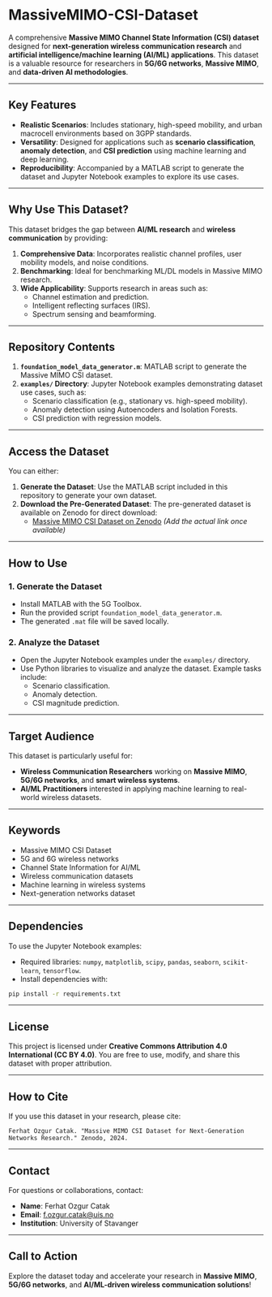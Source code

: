 # MassiveMIMO-CSI-Dataset

A comprehensive **Massive MIMO Channel State Information (CSI) dataset** designed for **next-generation wireless communication research** and **artificial intelligence/machine learning (AI/ML) applications**. This dataset is a valuable resource for researchers in **5G/6G networks**, **Massive MIMO**, and **data-driven AI methodologies**.

---

## **Key Features**
- **Realistic Scenarios**: Includes stationary, high-speed mobility, and urban macrocell environments based on 3GPP standards.
- **Versatility**: Designed for applications such as **scenario classification**, **anomaly detection**, and **CSI prediction** using machine learning and deep learning.
- **Reproducibility**: Accompanied by a MATLAB script to generate the dataset and Jupyter Notebook examples to explore its use cases.

---

## **Why Use This Dataset?**
This dataset bridges the gap between **AI/ML research** and **wireless communication** by providing:
1. **Comprehensive Data**: Incorporates realistic channel profiles, user mobility models, and noise conditions.
2. **Benchmarking**: Ideal for benchmarking ML/DL models in Massive MIMO research.
3. **Wide Applicability**: Supports research in areas such as:
   - Channel estimation and prediction.
   - Intelligent reflecting surfaces (IRS).
   - Spectrum sensing and beamforming.

---

## **Repository Contents**
1. **`foundation_model_data_generator.m`**: MATLAB script to generate the Massive MIMO CSI dataset.
2. **`examples/` Directory**: Jupyter Notebook examples demonstrating dataset use cases, such as:
   - Scenario classification (e.g., stationary vs. high-speed mobility).
   - Anomaly detection using Autoencoders and Isolation Forests.
   - CSI prediction with regression models.

---

## **Access the Dataset**
You can either:
1. **Generate the Dataset**: Use the MATLAB script included in this repository to generate your own dataset.
2. **Download the Pre-Generated Dataset**: The pre-generated dataset is available on Zenodo for direct download:
   - [Massive MIMO CSI Dataset on Zenodo](https://zenodo.org/) *(Add the actual link once available)*

---

## **How to Use**
### **1. Generate the Dataset**
- Install MATLAB with the 5G Toolbox.
- Run the provided script `foundation_model_data_generator.m`.
- The generated `.mat` file will be saved locally.

### **2. Analyze the Dataset**
- Open the Jupyter Notebook examples under the `examples/` directory.
- Use Python libraries to visualize and analyze the dataset. Example tasks include:
  - Scenario classification.
  - Anomaly detection.
  - CSI magnitude prediction.

---

## **Target Audience**
This dataset is particularly useful for:
- **Wireless Communication Researchers** working on **Massive MIMO**, **5G/6G networks**, and **smart wireless systems**.
- **AI/ML Practitioners** interested in applying machine learning to real-world wireless datasets.

---

## **Keywords**
- Massive MIMO CSI Dataset
- 5G and 6G wireless networks
- Channel State Information for AI/ML
- Wireless communication datasets
- Machine learning in wireless systems
- Next-generation networks dataset

---

## **Dependencies**
To use the Jupyter Notebook examples:
- Required libraries: `numpy`, `matplotlib`, `scipy`, `pandas`, `seaborn`, `scikit-learn`, `tensorflow`.
- Install dependencies with:
```bash
pip install -r requirements.txt
```

---

## **License**
This project is licensed under **Creative Commons Attribution 4.0 International (CC BY 4.0)**. You are free to use, modify, and share this dataset with proper attribution.

---

## **How to Cite**
If you use this dataset in your research, please cite:
```
Ferhat Ozgur Catak. "Massive MIMO CSI Dataset for Next-Generation Networks Research." Zenodo, 2024.
```

---

## **Contact**
For questions or collaborations, contact:
- **Name**: Ferhat Ozgur Catak
- **Email**: f.ozgur.catak@uis.no
- **Institution**: University of Stavanger

---

## **Call to Action**
Explore the dataset today and accelerate your research in **Massive MIMO**, **5G/6G networks**, and **AI/ML-driven wireless communication solutions**!
